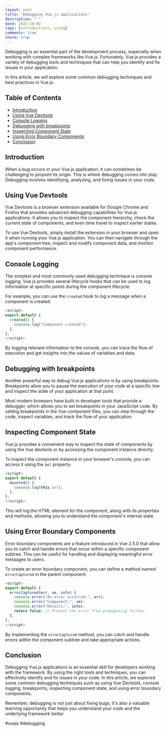 ```yaml
---
layout: post
title: "Debugging Vue.js applications"
description: " "
date: 2023-10-04
tags: [introduction), using]
comments: true
share: true
---
```


Debugging is an essential part of the development process, especially when working with complex frameworks like Vue.js. Fortunately, Vue.js provides a variety of debugging tools and techniques that can help you identify and fix issues in your application.

In this article, we will explore some common debugging techniques and best practices in Vue.js.

## Table of Contents
- [Introduction](#introduction)
- [Using Vue Devtools](#using-vue-devtools)
- [Console Logging](#console-logging)
- [Debugging with breakpoints](#debugging-with-breakpoints)
- [Inspecting Component State](#inspecting-component-state)
- [Using Error Boundary Components](#using-error-boundary-components)
- [Conclusion](#conclusion)

## Introduction

When a bug occurs in your Vue.js application, it can sometimes be challenging to pinpoint its origin. This is where debugging comes into play. Debugging involves identifying, analyzing, and fixing issues in your code.

## Using Vue Devtools

Vue Devtools is a browser extension available for Google Chrome and Firefox that provides advanced debugging capabilities for Vue.js applications. It allows you to inspect the component hierarchy, check the current state of components, and even time travel to inspect earlier states.

To use Vue Devtools, simply install the extension in your browser and open it when running your Vue.js application. You can then navigate through the app's component tree, inspect and modify component data, and monitor component performance.

## Console Logging

The simplest and most commonly used debugging technique is console logging. Vue.js provides several lifecycle hooks that can be used to log information at specific points during the component lifecycle.

For example, you can use the `created` hook to log a message when a component is created:

```javascript
<script>
export default {
  created() {
    console.log("Component created");
  },
};
</script>
```

By logging relevant information to the console, you can trace the flow of execution and get insights into the values of variables and data.

## Debugging with breakpoints

Another powerful way to debug Vue.js applications is by using breakpoints. Breakpoints allow you to pause the execution of your code at a specific line and inspect the state of your application at that point.

Most modern browsers have built-in developer tools that provide a debugger, which allows you to set breakpoints in your JavaScript code. By setting breakpoints in the Vue component files, you can step through the code, inspect variables, and track the flow of your application.

## Inspecting Component State

Vue.js provides a convenient way to inspect the state of components by using the Vue devtools or by accessing the component instance directly.

To inspect the component instance in your browser's console, you can access it using the `$el` property:

```javascript
<script>
export default {
  mounted() {
    console.log(this.$el);
  },
};
</script>
```

This will log the HTML element for the component, along with its properties and methods, allowing you to understand the component's internal state.

## Using Error Boundary Components

Error boundary components are a feature introduced in Vue 2.5.0 that allow you to catch and handle errors that occur within a specific component subtree. This can be useful for handling and displaying meaningful error messages to users.

To create an error boundary component, you can define a method named `errorCaptured` in the parent component:

```javascript
<script>
export default {
  errorCaptured(err, vm, info) {
    console.error("An error occurred:", err);
    console.error("Component:", vm);
    console.error("Details:", info);
    return false; // Prevent the error from propagating further
  },
};
</script>
```

By implementing the `errorCaptured` method, you can catch and handle errors within the component subtree and take appropriate actions.

## Conclusion

Debugging Vue.js applications is an essential skill for developers working with the framework. By using the right tools and techniques, you can effectively identify and fix issues in your code. In this article, we explored some common debugging techniques such as using Vue Devtools, console logging, breakpoints, inspecting component state, and using error boundary components.

Remember, debugging is not just about fixing bugs; it's also a valuable learning opportunity that helps you understand your code and the underlying framework better.

#vuejs #debugging